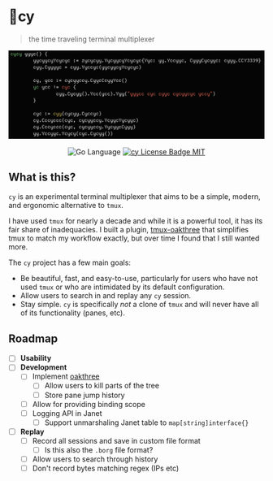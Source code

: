 <p align="center">
  <h1>🤖cy</h1>
</p>

> the time traveling terminal multiplexer

<p align="center">
    <img src="gh-assets/screenshot.png" alt="Cy Cover Image">
</p>

<p align="center">
    <img src="https://img.shields.io/badge/Go-00ADD8?logo=go&logoColor=white" alt="Go Language" />
    <!-- LICENSE -->
    <a target="_blank" href="https://github.com/cfoust/cy/blob/main/LICENSE">
        <img src="https://img.shields.io/github/license/cfoust/cy" alt="cy License Badge MIT" />
    </a>
</p>

## What is this?

`cy` is an experimental terminal multiplexer that aims to be a simple, modern, and ergonomic alternative to `tmux`.

I have used `tmux` for nearly a decade and while it is a powerful tool, it has its fair share of inadequacies. I built a plugin, [tmux-oakthree](https://github.com/cfoust/tmux-oakthree) that simplifies tmux to match my workflow exactly, but over time I found that I still wanted more.

The `cy` project has a few main goals:
* Be beautiful, fast, and easy-to-use, particularly for users who have not used `tmux` or who are intimidated by its default configuration.
* Allow users to search in and replay any `cy` session.
* Stay simple. `cy` is specifically _not_ a clone of `tmux` and will never have all of its functionality (panes, etc).

## Roadmap

* [ ] **Usability**
* [ ] **Development**
    * [ ] Implement [oakthree](https://github.com/cfoust/tmux-oakthree)
        * [ ] Allow users to kill parts of the tree
        * [ ] Store pane jump history
    * [ ] Allow for providing binding scope
    * [ ] Logging API in Janet
        * [ ] Support unmarshaling Janet table to `map[string]interface{}`
* [ ] **Replay**
    * [ ] Record all sessions and save in custom file format
        * [ ] Is this also the `.borg` file format?
    * [ ] Allow users to search through history
    * [ ] Don't record bytes matching regex (IPs etc)
